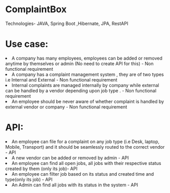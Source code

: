 # ComplaintBox
Technologies- JAVA, Spring Boot ,Hibernate, JPA, RestAPI

# Use case:
<li>A company has many employees, employees can be added or removed anytime by themselves or admin (No need to create API for this) - Non functional requirement <br/>
<li>A company has a complaint management system , they are of two types i.e Internal and External - Non functional requirement <br />
<li>Internal complaints are managed internally by company while external can be handled by a vendor depending upon job type . - Non functional requirement <br />
<li>An employee should be never aware of whether complaint is handled by external vendor or company - Non functional requirement <br />

# API:
<li>An employee can file for a complaint on any job type (i.e Desk, laptop, Mobile, Transport) and it should be seamlessly routed to the correct vendor - API <br />
<li>A new vendor can be added or removed by admin - API <br />
<li>An employee can find all open jobs, all jobs with their respective status created by them  (only its job)- API <br />
<li>An employee can filter job based on its status and created time and type(only its job) - API <br />
<li>An Admin can find all jobs with its status in the system - API <br />
